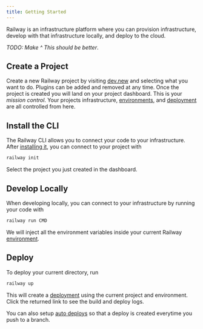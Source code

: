 ```yaml
---
title: Getting Started
---
```


Railway is an infrastructure platform where you can provision infrastructure,
develop with that infrastructure locally, and deploy to the cloud.

_TODO: Make ^ This should be better_.

## Create a Project

Create a new Railway project by visiting [dev.new](https://dev.new) and
selecting what you want to do. Plugins can be added and removed at any time.
Once the project is created you will land on your project dashboard. This is
your _mission control_. Your projects infrastructure,
[environments](/environments), and [deployment](/deployments/up) are all
controlled from here.

## Install the CLI

The Railway CLI allows you to connect your code to your infrastructure. After [installing it](/cli/installation), you can connect to your project with

```bash
railway init
```

Select the project you just created in the dashboard.

## Develop Locally

When developing locally, you can connect to your infrastructure by running your
code with

```bash
railway run CMD
```

We will inject all the environment variables inside your current Railway
[environment](/environments).

## Deploy

To deploy your current directory, run

```bash
railway up
```

This will create a [deployment](/deployment/up) using the current project and
environment. Click the returned link to see the build and deploy logs.

You can also setup [auto deploys](/deployment/github-triggers) so that a deploy
is created everytime you push to a branch.
